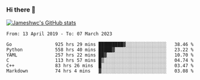 ### Hi there 👋

[![Jameshwc's GitHub stats](https://github-readme-stats.vercel.app/api?username=jameshwc)](https://github.com/anuraghazra/github-readme-stats)

<!--START_SECTION:waka-->

```text
From: 13 April 2019 - To: 07 March 2023

Go                925 hrs 29 mins █████████▓░░░░░░░░░░░░░░░   38.46 %
Python            558 hrs 40 mins █████▓░░░░░░░░░░░░░░░░░░░   23.22 %
YAML              257 hrs 22 mins ██▓░░░░░░░░░░░░░░░░░░░░░░   10.70 %
C                 113 hrs 57 mins █▒░░░░░░░░░░░░░░░░░░░░░░░   04.74 %
C++               83 hrs 26 mins  █░░░░░░░░░░░░░░░░░░░░░░░░   03.47 %
Markdown          74 hrs 4 mins   ▓░░░░░░░░░░░░░░░░░░░░░░░░   03.08 %
```

<!--END_SECTION:waka-->